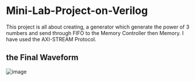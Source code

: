 # Mini-Lab-Project-on-Verilog
This project is all about creating, a generator which generate the power of 3 numbers and send through FIFO to the Memory Controller then Memory. I have used the AXI-STREAM Protocol.


## the Final Waveform
![image](https://user-images.githubusercontent.com/44365037/234216353-04efc56e-6956-4cc9-8d91-223a5a7527d9.png)
